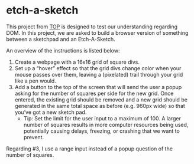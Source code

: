 # etch-a-sketch

This project from [TOP](https://www.theodinproject.com/lessons/foundations-etch-a-sketch) is designed to test our understanding regarding DOM. In this project, we are asked to build a browser version of something between a sketchpad and an Etch-A-Sketch.

An overview of the instructions is listed below:

1. Create a webpage with a 16x16 grid of square divs.
2. Set up a “hover” effect so that the grid divs change color when your mouse passes over them, leaving a (pixelated) trail through your grid like a pen would.
3. Add a button to the top of the screen that will send the user a popup asking for the number of squares per side for the new grid. Once entered, the existing grid should be removed and a new grid should be generated in the same total space as before (e.g. 960px wide) so that you’ve got a new sketch pad.
   * Tip: Set the limit for the user input to a maximum of 100. A larger number of squares results in more computer resources being used, potentially causing delays, freezing, or crashing that we want to prevent.
  
Regarding #3, I use a range input instead of a popup question of the number of squares.
